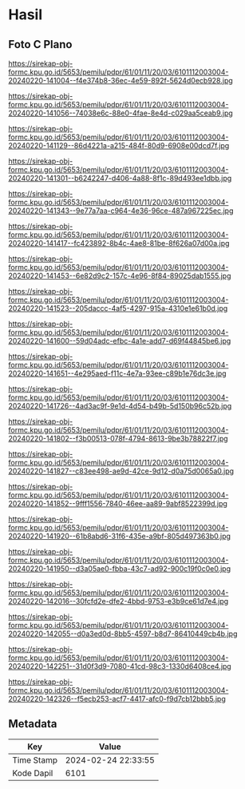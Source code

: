 # Hasil

## Foto C Plano

https://sirekap-obj-formc.kpu.go.id/5653/pemilu/pdpr/61/01/11/20/03/6101112003004-20240220-141004--f4e374b8-36ec-4e59-892f-5624d0ecb928.jpg

https://sirekap-obj-formc.kpu.go.id/5653/pemilu/pdpr/61/01/11/20/03/6101112003004-20240220-141056--74038e6c-88e0-4fae-8e4d-c029aa5ceab9.jpg

https://sirekap-obj-formc.kpu.go.id/5653/pemilu/pdpr/61/01/11/20/03/6101112003004-20240220-141129--86d4221a-a215-484f-80d9-6908e00dcd7f.jpg

https://sirekap-obj-formc.kpu.go.id/5653/pemilu/pdpr/61/01/11/20/03/6101112003004-20240220-141301--b6242247-d406-4a88-8f1c-89d493ee1dbb.jpg

https://sirekap-obj-formc.kpu.go.id/5653/pemilu/pdpr/61/01/11/20/03/6101112003004-20240220-141343--9e77a7aa-c964-4e36-96ce-487a967225ec.jpg

https://sirekap-obj-formc.kpu.go.id/5653/pemilu/pdpr/61/01/11/20/03/6101112003004-20240220-141417--fc423892-8b4c-4ae8-81be-8f626a07d00a.jpg

https://sirekap-obj-formc.kpu.go.id/5653/pemilu/pdpr/61/01/11/20/03/6101112003004-20240220-141453--6e82d9c2-157c-4e96-8f84-89025dab1555.jpg

https://sirekap-obj-formc.kpu.go.id/5653/pemilu/pdpr/61/01/11/20/03/6101112003004-20240220-141523--205daccc-4af5-4297-915a-4310e1e61b0d.jpg

https://sirekap-obj-formc.kpu.go.id/5653/pemilu/pdpr/61/01/11/20/03/6101112003004-20240220-141600--59d04adc-efbc-4a1e-add7-d69f44845be6.jpg

https://sirekap-obj-formc.kpu.go.id/5653/pemilu/pdpr/61/01/11/20/03/6101112003004-20240220-141651--4e295aed-f11c-4e7a-93ee-c89b1e76dc3e.jpg

https://sirekap-obj-formc.kpu.go.id/5653/pemilu/pdpr/61/01/11/20/03/6101112003004-20240220-141726--4ad3ac9f-9e1d-4d54-b49b-5d150b96c52b.jpg

https://sirekap-obj-formc.kpu.go.id/5653/pemilu/pdpr/61/01/11/20/03/6101112003004-20240220-141802--f3b00513-078f-4794-8613-9be3b78822f7.jpg

https://sirekap-obj-formc.kpu.go.id/5653/pemilu/pdpr/61/01/11/20/03/6101112003004-20240220-141827--c83ee498-ae9d-42ce-9d12-d0a75d0065a0.jpg

https://sirekap-obj-formc.kpu.go.id/5653/pemilu/pdpr/61/01/11/20/03/6101112003004-20240220-141852--9fff1556-7840-46ee-aa89-9abf8522399d.jpg

https://sirekap-obj-formc.kpu.go.id/5653/pemilu/pdpr/61/01/11/20/03/6101112003004-20240220-141920--61b8abd6-31f6-435e-a9bf-805d497363b0.jpg

https://sirekap-obj-formc.kpu.go.id/5653/pemilu/pdpr/61/01/11/20/03/6101112003004-20240220-141950--d3a05ae0-fbba-43c7-ad92-900c19f0c0e0.jpg

https://sirekap-obj-formc.kpu.go.id/5653/pemilu/pdpr/61/01/11/20/03/6101112003004-20240220-142016--30fcfd2e-dfe2-4bbd-9753-e3b9ce61d7e4.jpg

https://sirekap-obj-formc.kpu.go.id/5653/pemilu/pdpr/61/01/11/20/03/6101112003004-20240220-142055--d0a3ed0d-8bb5-4597-b8d7-86410449cb4b.jpg

https://sirekap-obj-formc.kpu.go.id/5653/pemilu/pdpr/61/01/11/20/03/6101112003004-20240220-142251--31d0f3d9-7080-41cd-98c3-1330d6408ce4.jpg

https://sirekap-obj-formc.kpu.go.id/5653/pemilu/pdpr/61/01/11/20/03/6101112003004-20240220-142326--f5ecb253-acf7-4417-afc0-f9d7cb12bbb5.jpg


## Metadata

| Key        | Value               |
| ---------- | ------------------- |
| Time Stamp | 2024-02-24 22:33:55 |
| Kode Dapil | 6101                |



